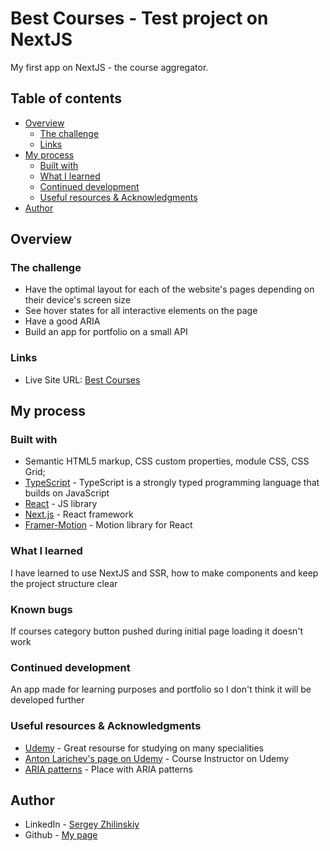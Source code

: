 # Best Courses - Test project on NextJS

My first app on NextJS - the course aggregator.

## Table of contents

- [Overview](#overview)
  - [The challenge](#the-challenge)
  - [Links](#links)
- [My process](#my-process)
  - [Built with](#built-with)
  - [What I learned](#what-i-learned)
  - [Continued development](#continued-development)
  - [Useful resources & Acknowledgments](#useful-resources)
- [Author](#author)

## Overview

### The challenge

- Have the optimal layout for each of the website's pages depending on their device's screen size
- See hover states for all interactive elements on the page
- Have a good ARIA
- Build an app for portfolio on a small API

### Links

- Live Site URL: [Best Courses](https://best-courses.vercel.app/)

## My process

### Built with

- Semantic HTML5 markup, CSS custom properties, module CSS, CSS Grid;
- [TypeScript](https://www.typescriptlang.org/) - TypeScript is a strongly typed programming language that builds on JavaScript
- [React](https://reactjs.org/) - JS library
- [Next.js](https://nextjs.org/) - React framework
- [Framer-Motion](https://www.framer.com/motion/) - Motion library for React

### What I learned

I have learned to use NextJS and SSR, how to make components and keep the project structure clear

### Known bugs

If courses category button pushed during initial page loading it doesn't work

### Continued development

An app made for learning purposes and portfolio so I don't think it will be developed further

### Useful resources & Acknowledgments

- [Udemy](https://www.udemy.com) - Great resourse for studying on many specialities
- [Anton Larichev's page on Udemy](https://www.udemy.com/user/alariplay/) - Course Instructor on Udemy
- [ARIA patterns](https://www.w3.org/WAI/ARIA/apg/patterns/) - Place with ARIA patterns

## Author

- LinkedIn - [Sergey Zhilinskiy](https://www.linkedin.com/in/mars2030/)
- Github - [My page](https://github.com/StarDust198)
